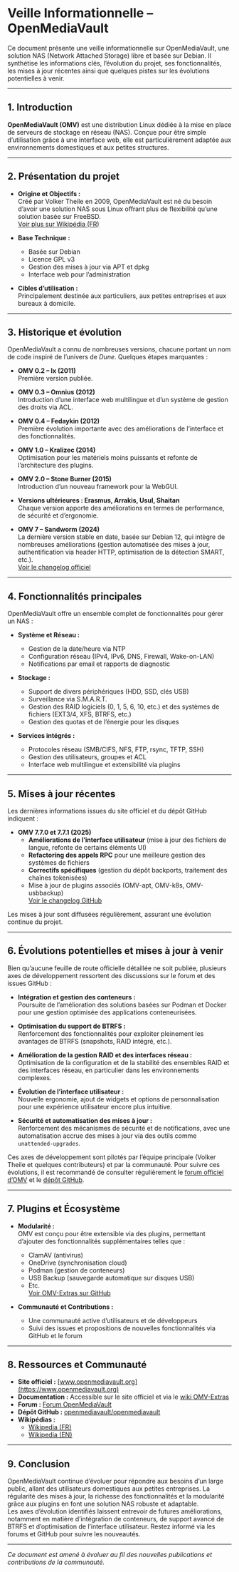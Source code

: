 # Veille Informationnelle – OpenMediaVault

Ce document présente une veille informationnelle sur OpenMediaVault, une solution NAS (Network Attached Storage) libre et basée sur Debian. Il synthétise les informations clés, l’évolution du projet, ses fonctionnalités, les mises à jour récentes ainsi que quelques pistes sur les évolutions potentielles à venir.

---

## 1. Introduction

**OpenMediaVault (OMV)** est une distribution Linux dédiée à la mise en place de serveurs de stockage en réseau (NAS). Conçue pour être simple d’utilisation grâce à une interface web, elle est particulièrement adaptée aux environnements domestiques et aux petites structures.

---

## 2. Présentation du projet

- **Origine et Objectifs :**  
  Créé par Volker Theile en 2009, OpenMediaVault est né du besoin d’avoir une solution NAS sous Linux offrant plus de flexibilité qu’une solution basée sur FreeBSD.  
  [Voir plus sur Wikipédia (FR)](https://fr.wikipedia.org/wiki/OpenMediaVault) <!-- :contentReference[oaicite:0]{index=0} -->

- **Base Technique :**  
  - Basée sur Debian  
  - Licence GPL v3  
  - Gestion des mises à jour via APT et dpkg  
  - Interface web pour l’administration

- **Cibles d’utilisation :**  
  Principalement destinée aux particuliers, aux petites entreprises et aux bureaux à domicile.

---

## 3. Historique et évolution

OpenMediaVault a connu de nombreuses versions, chacune portant un nom de code inspiré de l’univers de *Dune*. Quelques étapes marquantes :

- **OMV 0.2 – Ix (2011)**  
  Première version publiée.

- **OMV 0.3 – Omnius (2012)**  
  Introduction d’une interface web multilingue et d’un système de gestion des droits via ACL.

- **OMV 0.4 – Fedaykin (2012)**  
  Première évolution importante avec des améliorations de l’interface et des fonctionnalités.

- **OMV 1.0 – Kralizec (2014)**  
  Optimisation pour les matériels moins puissants et refonte de l’architecture des plugins.

- **OMV 2.0 – Stone Burner (2015)**  
  Introduction d’un nouveau framework pour la WebGUI.

- **Versions ultérieures : Erasmus, Arrakis, Usul, Shaitan**  
  Chaque version apporte des améliorations en termes de performance, de sécurité et d’ergonomie.

- **OMV 7 – Sandworm (2024)**  
  La dernière version stable en date, basée sur Debian 12, qui intègre de nombreuses améliorations (gestion automatisée des mises à jour, authentification via header HTTP, optimisation de la détection SMART, etc.).  
  [Voir le changelog officiel](https://www.openmediavault.org/?p=3663) <!-- :contentReference[oaicite:1]{index=1} -->

---

## 4. Fonctionnalités principales

OpenMediaVault offre un ensemble complet de fonctionnalités pour gérer un NAS :

- **Système et Réseau :**
  - Gestion de la date/heure via NTP  
  - Configuration réseau (IPv4, IPv6, DNS, Firewall, Wake-on-LAN)  
  - Notifications par email et rapports de diagnostic

- **Stockage :**
  - Support de divers périphériques (HDD, SSD, clés USB)  
  - Surveillance via S.M.A.R.T.  
  - Gestion des RAID logiciels (0, 1, 5, 6, 10, etc.) et des systèmes de fichiers (EXT3/4, XFS, BTRFS, etc.)  
  - Gestion des quotas et de l’énergie pour les disques

- **Services intégrés :**
  - Protocoles réseau (SMB/CIFS, NFS, FTP, rsync, TFTP, SSH)  
  - Gestion des utilisateurs, groupes et ACL  
  - Interface web multilingue et extensibilité via plugins

---

## 5. Mises à jour récentes

Les dernières informations issues du site officiel et du dépôt GitHub indiquent :

- **OMV 7.7.0 et 7.7.1 (2025)**  
  - **Améliorations de l’interface utilisateur** (mise à jour des fichiers de langue, refonte de certains éléments UI)  
  - **Refactoring des appels RPC** pour une meilleure gestion des systèmes de fichiers  
  - **Correctifs spécifiques** (gestion du dépôt backports, traitement des chaînes tokenisées)  
  - Mise à jour de plugins associés (OMV-apt, OMV-k8s, OMV-usbbackup)  
  [Voir le changelog GitHub](https://github.com/openmediavault/openmediavault/blob/master/deb/openmediavault/debian/changelog) <!-- :contentReference[oaicite:2]{index=2} -->

Les mises à jour sont diffusées régulièrement, assurant une évolution continue du projet.

---

## 6. Évolutions potentielles et mises à jour à venir

Bien qu’aucune feuille de route officielle détaillée ne soit publiée, plusieurs axes de développement ressortent des discussions sur le forum et des issues GitHub :

- **Intégration et gestion des conteneurs :**  
  Poursuite de l’amélioration des solutions basées sur Podman et Docker pour une gestion optimisée des applications conteneurisées.

- **Optimisation du support de BTRFS :**  
  Renforcement des fonctionnalités pour exploiter pleinement les avantages de BTRFS (snapshots, RAID intégré, etc.).

- **Amélioration de la gestion RAID et des interfaces réseau :**  
  Optimisation de la configuration et de la stabilité des ensembles RAID et des interfaces réseau, en particulier dans les environnements complexes.

- **Évolution de l’interface utilisateur :**  
  Nouvelle ergonomie, ajout de widgets et options de personnalisation pour une expérience utilisateur encore plus intuitive.

- **Sécurité et automatisation des mises à jour :**  
  Renforcement des mécanismes de sécurité et de notifications, avec une automatisation accrue des mises à jour via des outils comme `unattended-upgrades`.

Ces axes de développement sont pilotés par l’équipe principale (Volker Theile et quelques contributeurs) et par la communauté. Pour suivre ces évolutions, il est recommandé de consulter régulièrement le [forum officiel d’OMV](https://forum.openmediavault.org/) et le [dépôt GitHub](https://github.com/openmediavault/openmediavault/issues).

---

## 7. Plugins et Écosystème

- **Modularité :**  
  OMV est conçu pour être extensible via des plugins, permettant d’ajouter des fonctionnalités supplémentaires telles que :
  - ClamAV (antivirus)  
  - OneDrive (synchronisation cloud)  
  - Podman (gestion de conteneurs)  
  - USB Backup (sauvegarde automatique sur disques USB)  
  - Etc.  
  [Voir OMV-Extras sur GitHub](https://github.com/openmediavault-plugins) <!-- :contentReference[oaicite:3]{index=3} -->

- **Communauté et Contributions :**  
  - Une communauté active d’utilisateurs et de développeurs  
  - Suivi des issues et propositions de nouvelles fonctionnalités via GitHub et le forum

---

## 8. Ressources et Communauté

- **Site officiel :** [www.openmediavault.org](https://www.openmediavault.org)  
- **Documentation :** Accessible sur le site officiel et via le [wiki OMV-Extras](https://wiki.omv-extras.org/)  
- **Forum :** [Forum OpenMediaVault](https://forum.openmediavault.org/)  
- **Dépôt GitHub :** [openmediavault/openmediavault](https://github.com/openmediavault/openmediavault)  
- **Wikipédias :**  
  - [Wikipedia (FR)](https://fr.wikipedia.org/wiki/OpenMediaVault)  
  - [Wikipedia (EN)](https://en.wikipedia.org/wiki/OpenMediaVault)

---

## 9. Conclusion

OpenMediaVault continue d’évoluer pour répondre aux besoins d’un large public, allant des utilisateurs domestiques aux petites entreprises. La régularité des mises à jour, la richesse des fonctionnalités et la modularité grâce aux plugins en font une solution NAS robuste et adaptable.  
Les axes d’évolution identifiés laissent entrevoir de futures améliorations, notamment en matière d’intégration de conteneurs, de support avancé de BTRFS et d’optimisation de l’interface utilisateur. Restez informé via les forums et GitHub pour suivre les nouveautés.

---

*Ce document est amené à évoluer au fil des nouvelles publications et contributions de la communauté.*
